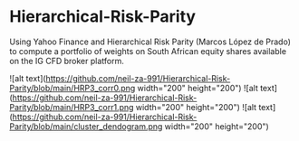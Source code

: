 # Hierarchical-Risk-Parity
Using Yahoo Finance and Hierarchical Risk Parity (Marcos López de Prado) to compute a portfolio of weights on South African equity shares available on the IG CFD broker platform.

![alt text](https://github.com/neil-za-991/Hierarchical-Risk-Parity/blob/main/HRP3_corr0.png width="200" height="200")
![alt text](https://github.com/neil-za-991/Hierarchical-Risk-Parity/blob/main/HRP3_corr1.png width="200" height="200")
![alt text](https://github.com/neil-za-991/Hierarchical-Risk-Parity/blob/main/cluster_dendogram.png width="200" height="200")
